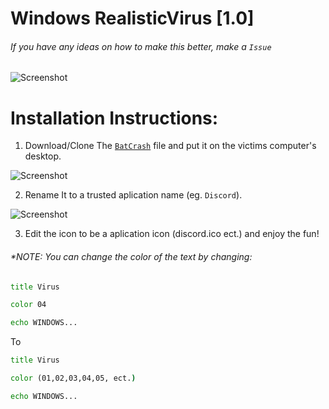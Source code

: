 # Windows RealisticVirus [1.0]

###### *If you have any ideas on how to make this better, make a `Issue`*

![Screenshot](https://i.imgur.com/Pf69ux2.jpg)

# **Installation Instructions:**

1. Download/Clone The [`BatCrash`](https://github.com/MountainTiger144/RealisticVirus/blob/master/BatchCrash.bat) file and put it on the victims computer's desktop.

![Screenshot](https://i.imgur.com/4UmpAvT.jpg)

2. Rename It to a trusted aplication name (eg. `Discord`).

![Screenshot](https://i.imgur.com/zHUAO2j.jpg)

3. Edit the icon to be a aplication icon (discord.ico ect.) and enjoy the fun!

###### *NOTE: You can change the color of the text by changing:
```bat
title Virus

color 04

echo WINDOWS...
```
To
```bat
title Virus

color (01,02,03,04,05, ect.)

echo WINDOWS... 
```

